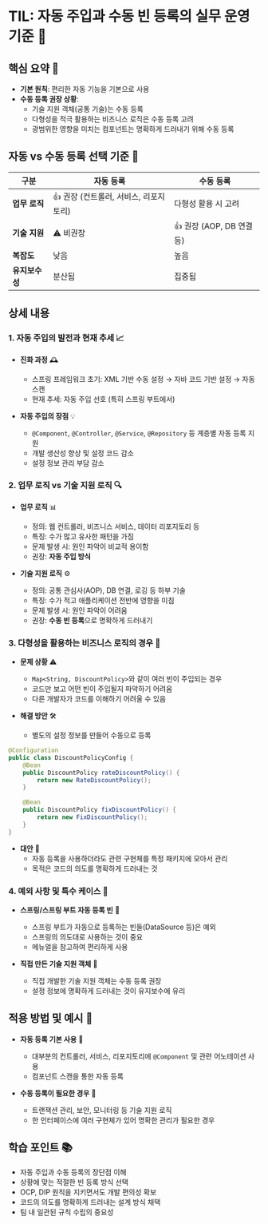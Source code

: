 # TIL: 자동 주입과 수동 빈 등록의 실무 운영 기준 🔄

## 핵심 요약 💎

- **기본 원칙**: 편리한 자동 기능을 기본으로 사용
- **수동 등록 권장 상황**:
  - 기술 지원 객체(공통 기술)는 수동 등록
  - 다형성을 적극 활용하는 비즈니스 로직은 수동 등록 고려
  - 광범위한 영향을 미치는 컴포넌트는 명확하게 드러내기 위해 수동 등록

## 자동 vs 수동 등록 선택 기준 🎯

| 구분 | 자동 등록 | 수동 등록 |
|------|---------|----------|
| **업무 로직** | 👍 권장 (컨트롤러, 서비스, 리포지토리) | 다형성 활용 시 고려 |
| **기술 지원** | ⚠️ 비권장 | 👍 권장 (AOP, DB 연결 등) |
| **복잡도** | 낮음 | 높음 |
| **유지보수성** | 분산됨 | 집중됨 |

## 상세 내용

### 1. 자동 주입의 발전과 현재 추세 📈

- **진화 과정** 🕰️  
  - 스프링 프레임워크 초기: XML 기반 수동 설정 → 자바 코드 기반 설정 → 자동 스캔
  - 현재 추세: 자동 주입 선호 (특히 스프링 부트에서)

- **자동 주입의 장점** 💡  
  - `@Component`, `@Controller`, `@Service`, `@Repository` 등 계층별 자동 등록 지원
  - 개발 생산성 향상 및 설정 코드 감소
  - 설정 정보 관리 부담 감소

### 2. 업무 로직 vs 기술 지원 로직 🔍

- **업무 로직** 📊  
  - 정의: 웹 컨트롤러, 비즈니스 서비스, 데이터 리포지토리 등
  - 특징: 수가 많고 유사한 패턴을 가짐
  - 문제 발생 시: 원인 파악이 비교적 용이함
  - 권장: **자동 주입 방식**

- **기술 지원 로직** ⚙️  
  - 정의: 공통 관심사(AOP), DB 연결, 로깅 등 하부 기술
  - 특징: 수가 적고 애플리케이션 전반에 영향을 미침
  - 문제 발생 시: 원인 파악이 어려움
  - 권장: **수동 빈 등록**으로 명확하게 드러내기

### 3. 다형성을 활용하는 비즈니스 로직의 경우 🧩

- **문제 상황** ⚠️  
  - `Map<String, DiscountPolicy>`와 같이 여러 빈이 주입되는 경우
  - 코드만 보고 어떤 빈이 주입될지 파악하기 어려움
  - 다른 개발자가 코드를 이해하기 어려울 수 있음

- **해결 방안** 🛠️  
  - 별도의 설정 정보를 만들어 수동으로 등록

```java
@Configuration
public class DiscountPolicyConfig {
    @Bean
    public DiscountPolicy rateDiscountPolicy() {
        return new RateDiscountPolicy();
    }
    
    @Bean
    public DiscountPolicy fixDiscountPolicy() {
        return new FixDiscountPolicy();
    }
}
```

- **대안** 🔄  
  - 자동 등록을 사용하더라도 관련 구현체를 특정 패키지에 모아서 관리
  - 목적은 코드의 의도를 명확하게 드러내는 것

### 4. 예외 사항 및 특수 케이스 🌟

- **스프링/스프링 부트 자동 등록 빈** 🔄  
  - 스프링 부트가 자동으로 등록하는 빈들(DataSource 등)은 예외
  - 스프링의 의도대로 사용하는 것이 중요
  - 메뉴얼을 참고하여 편리하게 사용

- **직접 만든 기술 지원 객체** 🔧  
  - 직접 개발한 기술 지원 객체는 수동 등록 권장
  - 설정 정보에 명확하게 드러내는 것이 유지보수에 유리

## 적용 방법 및 예시 📝

- **자동 등록 기본 사용** 🚀  
  - 대부분의 컨트롤러, 서비스, 리포지토리에 `@Component` 및 관련 어노테이션 사용
  - 컴포넌트 스캔을 통한 자동 등록

- **수동 등록이 필요한 경우** 📌  
  - 트랜잭션 관리, 보안, 모니터링 등 기술 지원 로직
  - 한 인터페이스에 여러 구현체가 있어 명확한 관리가 필요한 경우

## 학습 포인트 📚

- 자동 주입과 수동 등록의 장단점 이해
- 상황에 맞는 적절한 빈 등록 방식 선택
- OCP, DIP 원칙을 지키면서도 개발 편의성 확보
- 코드의 의도를 명확하게 드러내는 설계 방식 채택
- 팀 내 일관된 규칙 수립의 중요성 
